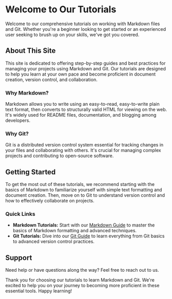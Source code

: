 # Welcome to Our Tutorials

Welcome to our comprehensive tutorials on working with Markdown files and Git. Whether you're a beginner looking to get started or an experienced user seeking to brush up on your skills, we've got you covered.

## About This Site

This site is dedicated to offering step-by-step guides and best practices for managing your projects using Markdown and Git. Our tutorials are designed to help you learn at your own pace and become proficient in document creation, version control, and collaboration.

### Why Markdown?

Markdown allows you to write using an easy-to-read, easy-to-write plain text format, then converts to structurally valid HTML for viewing on the web. It's widely used for README files, documentation, and blogging among developers.

### Why Git?

Git is a distributed version control system essential for tracking changes in your files and collaborating with others. It's crucial for managing complex projects and contributing to open-source software.


## Getting Started

To get the most out of these tutorials, we recommend starting with the basics of Markdown to familiarize yourself with simple text formatting and document creation. Then, move on to Git to understand version control and how to effectively collaborate on projects.

### Quick Links

- **Markdown Tutorials:** Start with our [Markdown Guide](markdown.md) to master the basics of Markdown formatting and advanced techniques.
- **Git Tutorials:** Dive into our [Git Guide](git.md) to learn everything from Git basics to advanced version control practices.

## Support

Need help or have questions along the way? Feel free to reach out to us.

Thank you for choosing our tutorials to learn Markdown and Git. We're excited to help you on your journey to becoming more proficient in these essential tools. Happy learning!
